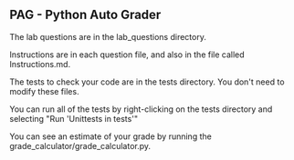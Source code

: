 ## PAG - Python Auto Grader

The lab questions are in the lab_questions directory.
 
Instructions are in each question file, and also in the file called Instructions.md.

The tests to check your code are in the tests directory. You don't need to modify these files. 

You can run all of the tests by right-clicking on the tests directory and selecting "Run 'Unittests in tests'"

You can see an estimate of your grade by running the grade_calculator/grade_calculator.py.